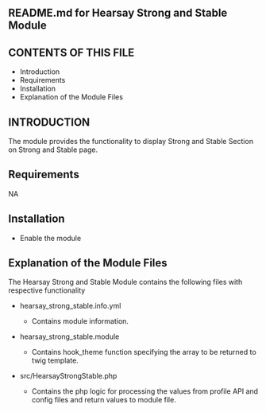 README.md for Hearsay Strong and Stable Module
-------------------------------------

CONTENTS OF THIS FILE
---------------------
* Introduction
* Requirements
* Installation
* Explanation of the Module Files

INTRODUCTION
------------
The module provides the functionality to display Strong and Stable Section on Strong and Stable page.

Requirements
------------
NA

Installation
------------
- Enable the module

Explanation of the Module Files
--------------------------------
The Hearsay Strong and Stable Module contains the following files with respective functionality

- hearsay_strong_stable.info.yml
  - Contains module information.

- hearsay_strong_stable.module
  - Contains hook_theme function specifying the array to be returned to twig template.

- src/HearsayStrongStable.php
  - Contains the php logic for processing the values from profile API and config files and return values to module file.